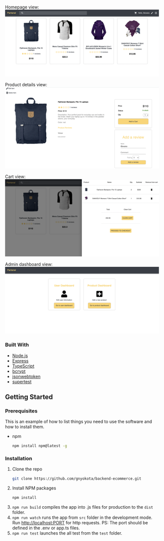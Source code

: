 Homepage view:
![screenshot](src/uploads/product.homepage.png)

Product details view:
![screenshot](src/uploads/product.details.png)

Cart view:
![screenshot](src/uploads/cart.png)

Admin dashboard view:
![screenshot](src/uploads/admin.dashboard.png)

### Built With

- [Node.js](https://nodejs.org/en/)
- [Express](https://expressjs.com/)
- [TypeScript](https://www.typescriptlang.org/)
- [bcrypt](https://www.npmjs.com/package/bcrypt)
- [jsonwebtoken](https://www.npmjs.com/package/jsonwebtoken)
- [supertest](https://www.npmjs.com/package/supertest)

<!-- GETTING STARTED -->
<!-- GETTING STARTED -->

## Getting Started

### Prerequisites

This is an example of how to list things you need to use the software and how to install them.

- npm
  ```sh
  npm install npm@latest -g
  ```

### Installation

1. Clone the repo
   ```sh
   git clone https://github.com/gnyokota/backend-ecommerce.git
   ```
2. Install NPM packages
   ```sh
   npm install
   ```
3. `npm run build`
   compiles the app into .js files for production to the `dist` folder.
4. `npm run watch`
   runs the app from `src` folder in the development mode.
   Run [http://localhost:PORT](http://localhost:PORT) for http requests.
   PS: The port should be defined in the .env or app.ts files.
5. `npm run test`
   launches the all test from the `test` folder.
